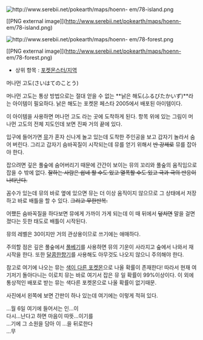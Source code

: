 ![http://www.serebii.net/pokearth/maps/hoenn-
em/78-island.png](http://www.serebii.net/pokearth/maps/hoenn-em/78-island.png)

[[PNG external image]](http://www.serebii.net/pokearth/maps/hoenn-
em/78-island.png)

  

![http://www.serebii.net/pokearth/maps/hoenn-
em/78-forest.png](http://www.serebii.net/pokearth/maps/hoenn-em/78-forest.png)

[[PNG external image]](http://www.serebii.net/pokearth/maps/hoenn-
em/78-forest.png)

  * 상위 항목 : [포켓몬스터/지역](%ED%8F%AC%EC%BC%93%EB%AA%AC%EC%8A%A4%ED%84%B0/%EC%A7%80%EC%97%AD.md)  

머나먼 고도(さいはてのことう)  

머나먼 고도는 통상 방법으로는 절대 얻을 수 없는 **낡은 해도(ふるびたかいず)**라는 아이템이 필요하다. 낡은 해도는 포켓몬 페스타
2005에서 배포된 아이템이다.

이 아이템을 사용하면 머나먼 고도 라는 곳에 도착하게 된다. 항목 위에 있는 그림이 머나먼 고도의 전체 지도인데 보면 진짜 거의 끝에 있다.

입구에 들어가면
[뮤](%EB%AE%A4%28%ED%8F%AC%EC%BC%93%EB%AA%AC%EC%8A%A4%ED%84%B0%29.md)가 혼자
신나게 놀고 있는데 도착한 주인공을 보고 갑자기 놀라서 숨어 버린다. 그리고 갑자기 숨바꼭질이 시작되는데 뮤를 얻기 위해서 <del>반
강제로</del> 뮤를 잡아야 한다.

잡으려면 깊은 풀숲에 숨어버리기 때문에 간간이 보이는 뮤의 꼬리와 풀숲의 움직임으로 잡을 수 밖에 없다. <del>잘하는 사람은 쉽네 할
수도 있고 열폭할 수도 있고 극과 극의 반응이 나타난다.</del>

꼼수가 있는데 뮤의 바로 옆에 있으면 뮤는 더 이상 움직이지 않으므로 그 상태에서 저장하고 바로 배틀을 할 수 있다. <del>그리고
무한반복.</del>

어쨌든 숨바꼭질을 하다보면 뮤에게 가까이 가게 되는데 이 때 뒤에서 <del>덮치면</del> 말을 걸면 졌다는 듯한 태도로 배틀이
시작된다.

뮤의 레벨은 30이지만 거의 관상용이므로 쓰기에는 애매하다.

주의할 점은 깊은 풀숲에서 [풀베기](%ED%92%80%EB%B2%A0%EA%B8%B0.md)를 사용하면 뮤의 기운이 사라지고 숲에서
나와서 재시작을 한다. 또한 [달콤한향기](%EB%8B%AC%EC%BD%A4%ED%95%9C%20%ED%96%A5%EA%B8%B0.md)를 사용해도 아무것도 나오지 않으니
주의해야 한다.

참고로 여기에 나오는 뮤는 [색이 다른 포켓몬](%EC%83%89%EC%9D%B4%20%EB%8B%A4%EB%A5%B8%20%ED%8F%AC%EC%BC%93%EB%AA%AC.md)으로 나올 확률이 존재한다! 따라서 현재 여기저기 돌아다니는 이로치 뮤는 바로 여기서 잡은 뮤
일 확률이 99%이상이다. 이 외에 통상적인 배포로 받는 뮤는 색다른 포켓몬으로 나올 확률이 없기때문.

사진에서 왼쪽에 보면 간판이 하나 있는데 여기에는 이렇게 적혀 있다.

...월 6일 여기에 들어서는 인...이  
다시...난다고 하면 마음이 따뜻...이기를  
...기에 그 소원을 담아 이 ...을 뒤로한다  
...무


